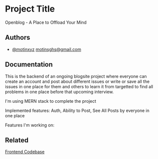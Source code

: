# Project Title

Openblog - A Place to Offload Your Mind

## Authors

- [@motinxyz](https://www.github.com/motinxyz) motinsghs@gmail.com

## Documentation

This is the backend of an ongoing blogsite project where everyone can create an account and post about different issues or write or save all the issues in one place for them and others to learn it from targetted to find all problems in one place before that upcoming interview.

I'm using MERN stack to complete the project

Implemented features:
Auth, Ability to Post, See All Posts by everyone in one place

Features I'm working on:

## Related

[Frontend Codebase](https://github.com/motinxyz/open-blog-frontend)
